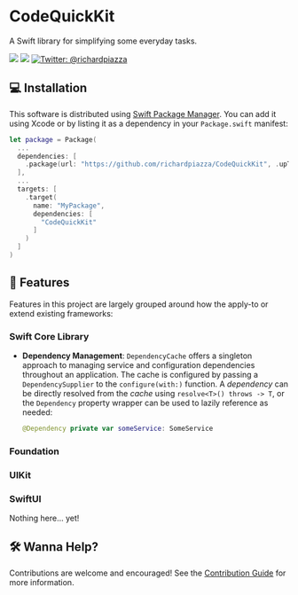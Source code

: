 # CodeQuickKit

A Swift library for simplifying some everyday tasks.

<p>
    <img src="https://github.com/richardpiazza/CodeQuickKit/workflows/Swift/badge.svg?branch=main" />
    <img src="https://img.shields.io/badge/Swift-5.5-orange.svg" />
    <a href="https://twitter.com/richardpiazza">
        <img src="https://img.shields.io/badge/twitter-@richardpiazza-blue.svg?style=flat" alt="Twitter: @richardpiazza" />
    </a>
</p>

## 💻 Installation

This software is distributed using [Swift Package Manager](https://swift.org/package-manager). 
You can add it using Xcode or by listing it as a dependency in your `Package.swift` manifest:

```swift
let package = Package(
  ...
  dependencies: [
    .package(url: "https://github.com/richardpiazza/CodeQuickKit", .upToNextMajor(from: "7.0.0")
  ],
  ...
  targets: [
    .target(
      name: "MyPackage",
      dependencies: [
        "CodeQuickKit"
      ]
    )
  ]
)
```

## 📌 Features

Features in this project are largely grouped around how the apply-to or extend existing frameworks:

### Swift Core Library

* **Dependency Management**:
    `DependencyCache` offers a singleton approach to managing service and configuration dependencies throughout an application.
    The cache is configured by passing a `DependencySupplier` to the `configure(with:)` function.
    A _dependency_ can be directly resolved from the _cache_ using `resolve<T>() throws -> T`, or the `Dependency` property wrapper can be used to lazily reference as needed:
    ```swift
    @Dependency private var someService: SomeService
    ```

### Foundation



### UIKit



### SwiftUI

Nothing here... yet!

## 🛠 Wanna Help?

Contributions are welcome and encouraged! See the [Contribution Guide](CONTRIBUTING.md) for more information.

